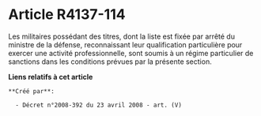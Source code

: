 # Article R4137-114

Les militaires possédant des titres, dont la liste est fixée par arrêté du ministre de la défense, reconnaissant leur
qualification particulière pour exercer une activité professionnelle, sont soumis à un régime particulier de sanctions dans
les conditions prévues par la présente section.

**Liens relatifs à cet article**

	**Créé par**:

	  - Décret n°2008-392 du 23 avril 2008 - art. (V)
